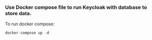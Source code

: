 ### Use Docker compose file to run Keycloak with database to store data.

To run docker compose:

```js
docker-compose up -d
```